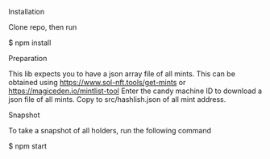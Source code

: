 Installation

Clone repo, then run

$ npm install


Preparation

This lib expects you to have a json array file of all mints. This can be obtained using https://www.sol-nft.tools/get-mints or https://magiceden.io/mintlist-tool Enter the candy machine ID to download a json file of all mints. Copy to src/hashlish.json of all mint address.


Snapshot

To take a snapshot of all holders, run the following command

$ npm start